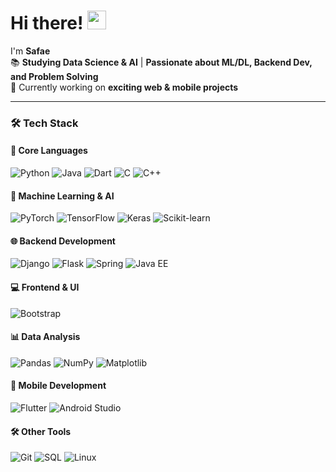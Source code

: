 # Hi there! <img src="https://media.giphy.com/media/hvRJCLFzcasrR4ia7z/giphy.gif" width="30px">

I'm **Safae**  
📚 **Studying Data Science & AI** | **Passionate about ML/DL, Backend Dev, and Problem Solving**  
🌱 Currently working on **exciting web & mobile projects**  

---

### 🛠️ **Tech Stack**  

#### **🧠 Core Languages**
<img src="https://img.shields.io/badge/Python-3776AB?style=for-the-badge&logo=python&logoColor=white" alt="Python"> 
<img src="https://img.shields.io/badge/Java-007396?style=for-the-badge&logo=java&logoColor=white" alt="Java"> 
<img src="https://img.shields.io/badge/Dart-0175C2?style=for-the-badge&logo=dart&logoColor=white" alt="Dart">
<img src="https://img.shields.io/badge/C-00599C?style=for-the-badge&logo=c&logoColor=white" alt="C">
<img src="https://img.shields.io/badge/C%2B%2B-00599C?style=for-the-badge&logo=c%2B%2B&logoColor=white" alt="C++">

#### **🤖 Machine Learning & AI**
<img src="https://img.shields.io/badge/PyTorch-EE4C2C?style=for-the-badge&logo=pytorch&logoColor=white" alt="PyTorch">
<img src="https://img.shields.io/badge/TensorFlow-FF6F00?style=for-the-badge&logo=tensorflow&logoColor=white" alt="TensorFlow"> 
<img src="https://img.shields.io/badge/Keras-D00000?style=for-the-badge&logo=keras&logoColor=white" alt="Keras">
<img src="https://img.shields.io/badge/scikit--learn-F7931E?style=for-the-badge&logo=scikit-learn&logoColor=white" alt="Scikit-learn">

#### **🌐 Backend Development**
<img src="https://img.shields.io/badge/Django-092E20?style=for-the-badge&logo=django&logoColor=white" alt="Django"> 
<img src="https://img.shields.io/badge/Flask-000000?style=for-the-badge&logo=flask&logoColor=white" alt="Flask">
<img src="https://img.shields.io/badge/Spring-6DB33F?style=for-the-badge&logo=spring&logoColor=white" alt="Spring">
<img src="https://img.shields.io/badge/JEE-007396?style=for-the-badge&logo=java&logoColor=white" alt="Java EE">

#### **💻 Frontend & UI**
<img src="https://img.shields.io/badge/Bootstrap-7952B3?style=for-the-badge&logo=bootstrap&logoColor=white" alt="Bootstrap">

#### **📊 Data Analysis**
<img src="https://img.shields.io/badge/Pandas-150458?style=for-the-badge&logo=pandas&logoColor=white" alt="Pandas"> 
<img src="https://img.shields.io/badge/NumPy-013243?style=for-the-badge&logo=numpy&logoColor=white" alt="NumPy"> 
<img src="https://img.shields.io/badge/Matplotlib-11557C?style=for-the-badge&logo=python&logoColor=white" alt="Matplotlib">

#### **📱 Mobile Development**
<img src="https://img.shields.io/badge/Flutter-02569B?style=for-the-badge&logo=flutter&logoColor=white" alt="Flutter">
<img src="https://img.shields.io/badge/Android_Studio-3DDC84?style=for-the-badge&logo=android-studio&logoColor=white" alt="Android Studio">

#### **🛠️ Other Tools**
<img src="https://img.shields.io/badge/Git-F05032?style=for-the-badge&logo=git&logoColor=white" alt="Git"> 
<img src="https://img.shields.io/badge/SQL-4479A1?style=for-the-badge&logo=mysql&logoColor=white" alt="SQL"> 
<img src="https://img.shields.io/badge/Linux-FCC624?style=for-the-badge&logo=linux&logoColor=black" alt="Linux">
